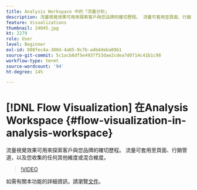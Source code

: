 ```yaml
---
title: Analysis Workspace 中的「流量分析」
description: 流量視覺效果可用來探索客戶與您品牌的確切歷程。 流量可套用至頁面、行銷管道，以及您收集的任何其他維度或混合維度。
feature: Visualizations
thumbnail: 24045.jpg
kt: 2279
role: User
level: Beginner
exl-id: 888fec4a-308d-4a05-9c7b-a4b4deba09b1
source-git-commit: 5c1acb8df5e4937f53dae2cdea7d0714c41b1c98
workflow-type: tm+mt
source-wordcount: '94'
ht-degree: 14%

---
```


# [!DNL Flow Visualization] 在Analysis Workspace {#flow-visualization-in-analysis-workspace}

流量視覺效果可用來探索客戶與您品牌的確切歷程。 流量可套用至頁面、行銷管道，以及您收集的任何其他維度或混合維度。

>[!VIDEO](https://video.tv.adobe.com/v/24045/?quality=12&learn=on)

如需有關本功能的詳細資訊，請瀏覽[文件](https://experienceleague.adobe.com/docs/analytics/analyze/analysis-workspace/visualizations/flow/flow.html?lang=en)。
